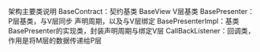 架构主要类说明
	BaseContract：契约基类
		BaseView V层基类
		BasePresenter：P层基类，与V层同步 声明周期，以及与V层绑定
	BasePresenterImpl：基类BasePresenter的实现类，封装声明周期与绑定V层
	CallBackListener：回调类，作用是将M层的数据传递给P层

